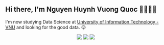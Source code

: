 ## Hi there, I'm Nguyen Huynh Vuong Quoc 👋🏼💪🏼

I'm now studying Data Science at <a href="https://en.uit.edu.vn/" target="_blank">University of Information Technology - VNU</a> and looking for the good data. 😝

<p align="center">
<!-- <a href= "https://www.facebook.com/43quocnguyen" target="_blank"><img src="https://img.icons8.com/windows/32/000000/facebook.png"/></a> -->
<a href= "https://www.linkedin.com/in/nhvuongquoc0403/" target="_blank"><img src="https://img.icons8.com/material-outlined/30/000000/linkedin.png"/></a>
<a href= "https://twitter.com/nhvuongquoc0403" target="_blank"><img src="https://img.icons8.com/material-outlined/30/000000/twitter.png"/></a>
<a href= "(https://www.kaggle.com/nhvuongquoc0403" target="_blank"><img src="https://img.icons8.com/material-outlined/30/000000/kaggle.png"/></a>
<!-- <a href= "https://www.youtube.com/channel/UCIqWO9LadIMAj64ScRjvUkw" target="_blank"><img src="https://img.icons8.com/material-outlined/30/000000/youtube.png"/></a> -->
</p>

